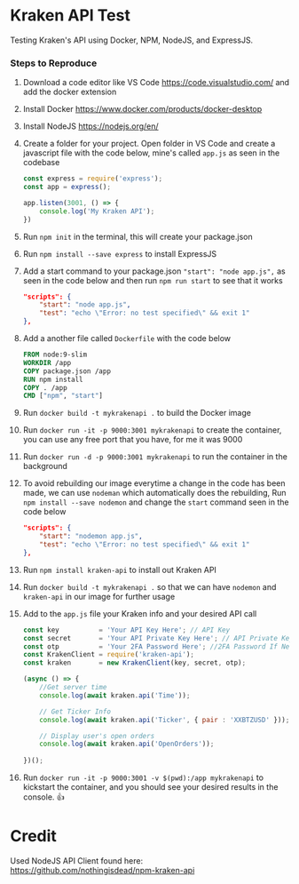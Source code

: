 # Kraken API Test
Testing Kraken's API using Docker, NPM, NodeJS, and ExpressJS.

### Steps to Reproduce
1. Download a code editor like VS Code https://code.visualstudio.com/ and add the docker extension
2. Install Docker https://www.docker.com/products/docker-desktop
3. Install NodeJS https://nodejs.org/en/
4. Create a folder for your project. Open folder in VS Code and create a javascript file with the code below, mine's called `app.js` as seen in the codebase

    ```javascript
    const express = require('express');
    const app = express();

    app.listen(3001, () => {
        console.log('My Kraken API');
    })
    ```
    
5. Run `npm init` in the terminal, this will create your package.json
6. Run `npm install --save express` to install ExpressJS
7. Add a start command to your package.json `"start": "node app.js",` as seen in the code below and then run `npm run start` to see that it works

    ```json
    "scripts": {
        "start": "node app.js",
        "test": "echo \"Error: no test specified\" && exit 1"
    },
    ```
    
8. Add a another file called `Dockerfile` with the code below
    ```Dockerfile
    FROM node:9-slim
    WORKDIR /app
    COPY package.json /app
    RUN npm install
    COPY . /app
    CMD ["npm", "start"]
    ```
9. Run `docker build -t mykrakenapi .` to build the Docker image
10. Run `docker run -it -p 9000:3001 mykrakenapi` to create the container, you can use any free port that you have, for me it was 9000
11. Run `docker run -d -p 9000:3001 mykrakenapi` to run the container in the background
12. To avoid rebuilding our image everytime a change in the code has been made, we can use `nodeman` which automatically does the rebuilding, Run `npm install --save nodemon` and change the `start` command seen  in the code below

    ```json
    "scripts": {
        "start": "nodemon app.js",
        "test": "echo \"Error: no test specified\" && exit 1"
    },
    ```

13. Run `npm install kraken-api` to install out Kraken API
14. Run `docker build -t mykrakenapi .` so that we can have `nodemon` and `kraken-api` in our image for further usage
15. Add to the `app.js` file your Kraken info and your desired API call

    ```javascript
    const key          = 'Your API Key Here'; // API Key
    const secret       = 'Your API Private Key Here'; // API Private Key
    const otp          = 'Your 2FA Password Here'; //2FA Password If Needed
    const KrakenClient = require('kraken-api');
    const kraken       = new KrakenClient(key, secret, otp);

    (async () => {
        //Get server time
        console.log(await kraken.api('Time'));

        // Get Ticker Info
        console.log(await kraken.api('Ticker', { pair : 'XXBTZUSD' }));

        // Display user's open orders
        console.log(await kraken.api('OpenOrders'));
   
	})(); 
    ```

16. Run `docker run -it -p 9000:3001 -v $(pwd):/app mykrakenapi` to kickstart the container, and you should see your desired results in the console. :+1:


# Credit
Used NodeJS API Client found here: https://github.com/nothingisdead/npm-kraken-api


